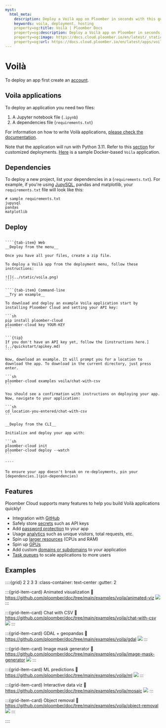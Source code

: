 ```yaml
---
myst:
  html_meta:
    description: Deploy a Voilà app on Ploomber in seconds with this guide.
    keywords: voila, deployment, hosting
    property=og:title: Voilà | Ploomber Docs
    property=og:description: Deploy a Voilà app on Ploomber in seconds with this guide.
    property=og:image: https://docs.cloud.ploomber.io/en/latest/_static/opengraph-images-voila.png
    property=og:url: https://docs.cloud.ploomber.io/en/latest/apps/voila.html
---
```


# Voilà

To deploy an app first create an [account](https://platform.ploomber.io/register?utm_source=voila&utm_medium=documentation).


## Voila applications

To deploy an application you need two files:

1. A Jupyter notebook file (`.ipynb`)
2. A dependencies file (`requirements.txt`)

For information on how to write Voilà applications, [please check the documentation](https://voila.readthedocs.io/en/stable/).

Note that the application will run with Python 3.11. Refer to this [section](../faq/faq.md#customize-deployment) for customized deployments.
[Here](https://github.com/ploomber/doc/tree/main/examples/voila/docker-based) is a sample Docker-based `Voila` application.

## Dependencies

To deploy a new project, list your dependencies in a (`requirements.txt`). For example, if you're using [JupySQL](https://jupysql.ploomber.io), pandas and matplotlib, your `requirements.txt` file will look like this:

```
# sample requirements.txt
jupysql
pandas
matplotlib
```

## Deploy

`````{tab-set}

````{tab-item} Web
__Deploy from the menu__

Once you have all your files, create a zip file.

To deploy a Voilà app from the deployment menu, follow these instructions:

![](../static/voila.png)
````

````{tab-item} Command-line
__Try an example__

To download and deploy an example Voila application start by installing Ploomber Cloud and setting your API key:

```sh
pip install ploomber-cloud
ploomber-cloud key YOUR-KEY
```

```{tip}
If you don't have an API key yet, follow the [instructions here.](../quickstart/apikey.md)
```

Now, download an example. It will prompt you for a location to download the app. To download in the current directory, just press enter.

```sh
ploomber-cloud examples voila/chat-with-csv
```

You should see a confirmation with instructions on deploying your app. Now, navigate to your application:

```sh
cd location-you-entered/chat-with-csv
```

__Deploy from the CLI__

Initialize and deploy your app with:

```sh
ploomber-cloud init
ploomber-cloud deploy --watch
```

````
`````


```{tip}
To ensure your app doesn't break on re-deployments, pin your [dependencies.](pin-dependencies)
```

## Features

Ploomber Cloud supports many features to help you build Voilà applications quickly!

- Integration with [GitHub](../user-guide/github.md)
- Safely store [secrets](../user-guide/secrets.md) such as API keys
- Add [password protection](../user-guide/password.md) to your app
- Usage [analytics](../user-guide/analytics.md) such as unique visitors, total requests, etc.
- Spin up [larger resources](../user-guide/resources.md) (CPUs and RAM)
- Spin up [GPUs](../user-guide/gpu.md)
- Add custom [domains or subdomains](../user-guide/custom-domains.md) to your application
- [Task queues](task-queues) to scale applications to more users


## Examples

::::{grid} 2 2 3 3
:class-container: text-center
:gutter: 2

:::{grid-item-card} Animated visualization
:link: https://github.com/ploomber/doc/tree/main/examples/voila/animated-viz
![](https://github.com/ploomber/doc/raw/main/examples/voila/animated-viz/screenshot.webp)
:::

:::{grid-item-card} Chat with CSV
:link: https://github.com/ploomber/doc/tree/main/examples/voila/chat-with-csv
![](https://github.com/ploomber/doc/raw/main/examples/voila/chat-with-csv/screenshot.webp)
:::

:::{grid-item-card} GDAL + geopandas
:link: https://github.com/ploomber/doc/tree/main/examples/voila/gdal
![](https://github.com/ploomber/doc/raw/main/examples/voila/gdal/screenshot.webp)
:::

:::{grid-item-card} Image mask generator
:link: https://github.com/ploomber/doc/tree/main/examples/voila/image-mask-generator
![](https://github.com/ploomber/doc/raw/main/examples/voila/image-mask-generator/screenshot.webp)
:::

:::{grid-item-card} ML predictions
:link: https://github.com/ploomber/doc/tree/main/examples/voila/ml
![](https://github.com/ploomber/doc/raw/main/examples/voila/ml/screenshot.webp)
:::


:::{grid-item-card} Interactive data viz
:link: https://github.com/ploomber/doc/tree/main/examples/voila/mosaic
![](https://github.com/ploomber/doc/raw/main/examples/voila/mosaic/screenshot.webp)
:::

:::{grid-item-card} Object removal
:link: https://github.com/ploomber/doc/tree/main/examples/voila/object-removal
![](https://github.com/ploomber/doc/raw/main/examples/voila/object-removal/screenshot.webp)
:::


::::
